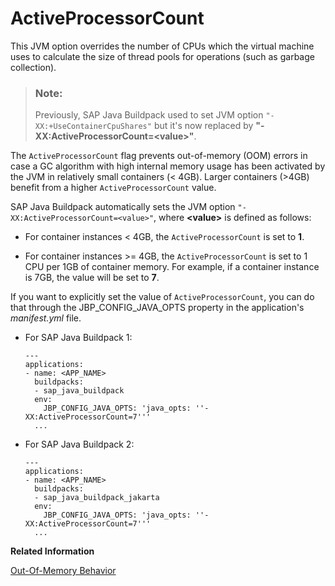 <!-- loio90136110179346a79c9cc2f0cc527333 -->

# ActiveProcessorCount

This JVM option overrides the number of CPUs which the virtual machine uses to calculate the size of thread pools for operations \(such as garbage collection\).

> ### Note:  
> Previously, SAP Java Buildpack used to set JVM option `"-XX:+UseContainerCpuShares"` but it's now replaced by **"-XX:ActiveProcessorCount=<value\>"**.

The `ActiveProcessorCount` flag prevents out-of-memory \(OOM\) errors in case a GC algorithm with high internal memory usage has been activated by the JVM in relatively small containers \(< 4GB\). Larger containers \(\>4GB\) benefit from a higher `ActiveProcessorCount` value.

SAP Java Buildpack automatically sets the JVM option `"-XX:ActiveProcessorCount=<value>"`, where **<value\>** is defined as follows:

-   For container instances < 4GB, the `ActiveProcessorCount` is set to **1**.

-   For container instances \>= 4GB, the `ActiveProcessorCount` is set to 1 CPU per 1GB of container memory. For example, if a container instance is 7GB, the value will be set to **7**.


If you want to explicitly set the value of `ActiveProcessorCount`, you can do that through the JBP\_CONFIG\_JAVA\_OPTS property in the application's *manifest.yml* file.

-   For SAP Java Buildpack 1:

    ```
    ---
    applications:
    - name: <APP_NAME>
      buildpacks:
      - sap_java_buildpack
      env:
        JBP_CONFIG_JAVA_OPTS: 'java_opts: ''-XX:ActiveProcessorCount=7'''
      ...
    ```

-   For SAP Java Buildpack 2:

    ```
    ---
    applications:
    - name: <APP_NAME>
      buildpacks:
      - sap_java_buildpack_jakarta
      env:
        JBP_CONFIG_JAVA_OPTS: 'java_opts: ''-XX:ActiveProcessorCount=7'''
      ...
    ```


**Related Information**  


[Out-Of-Memory Behavior](out-of-memory-behavior-588cfd9.md "")

